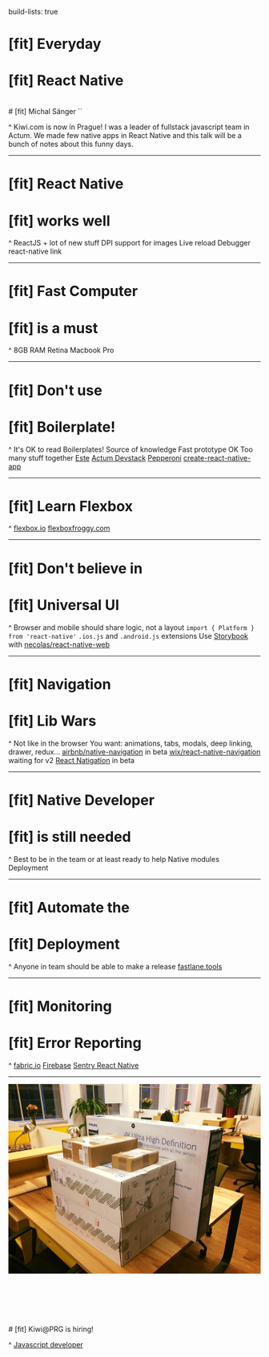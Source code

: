 build-lists: true

# [fit] Everyday
# [fit] React Native
<br>
# [fit] Michal Sänger `<michal.sanger@kiwi.com>`

^
Kiwi.com is now in Prague!
I was a leader of fullstack javascript team in Actum. We made few native
apps in React Native and this talk will be a bunch of notes about this funny days.

---

# [fit] React Native
# [fit] works well

^
ReactJS + lot of new stuff
DPI support for images
Live reload
Debugger
react-native link

---

# [fit] Fast Computer
# [fit] is a must

^
8GB RAM
Retina
Macbook Pro

---

# [fit] Don't use
# [fit] Boilerplate!

^
It's OK to read Boilerplates! Source of knowledge
Fast prototype OK
Too many stuff together
[Este](https://github.com/este/este)
[Actum Devstack](https://github.com/actum/devstack/pull/83)
[Pepperoni](https://github.com/futurice/pepperoni-app-kit)
[create-react-native-app](https://github.com/react-community/create-react-native-app)

---

# [fit] Learn Flexbox

^
[flexbox.io](https://flexbox.io/)
[flexboxfroggy.com](http://flexboxfroggy.com/)

---

# [fit] Don't believe in
# [fit] Universal UI

^
Browser and mobile should share logic, not a layout
`import { Platform } from 'react-native'`
`.ios.js` and `.android.js` extensions
Use [Storybook](https://getstorybook.io/) with [necolas/react-native-web](https://github.com/necolas/react-native-web)

---

# [fit] Navigation
# [fit] Lib Wars

^
Not like in the browser
You want: animations, tabs, modals, deep linking, drawer, redux...
[airbnb/native-navigation](https://github.com/airbnb/native-navigation) in beta
[wix/react-native-navigation](https://github.com/wix/react-native-navigation) waiting for v2
[React Natigation](https://reactnavigation.org/) in beta

---

# [fit] Native Developer
# [fit] is still needed

^
Best to be in the team or at least ready to help
Native modules
Deployment

---

# [fit] Automate the
# [fit] Deployment

^
Anyone in team should be able to make a release
[fastlane.tools](https://fastlane.tools/)

---

# [fit] Monitoring
# [fit] Error Reporting

^
[fabric.io](https://get.fabric.io/)
[Firebase](https://firebase.google.com/)
[Sentry React Native](https://docs.sentry.io/clients/react-native/)

---

![](kiwi-prague-start.jpg)

<br>
<br>
<br>
<br>
<br>
# [fit] Kiwi@PRG is hiring!

^
[Javascript developer](https://www.kiwi.com/jobs/job/javascript-developer/)

